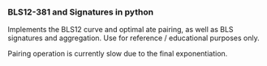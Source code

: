 ### BLS12-381 and Signatures in python

Implements the BLS12 curve and optimal ate pairing, as well
as BLS signatures and aggregation. Use for reference / educational purposes only.

Pairing operation is currently slow due to the final exponentiation.
